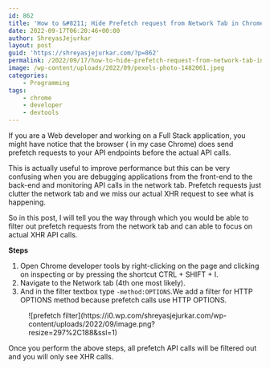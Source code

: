 ```yaml
---
id: 862
title: 'How to &#8211; Hide Prefetch request from Network Tab in Chrome DevTools'
date: 2022-09-17T06:20:46+00:00
author: ShreyasJejurkar
layout: post
guid: 'https://shreyasjejurkar.com/?p=862'
permalink: /2022/09/17/how-to-hide-prefetch-request-from-network-tab-in-chrome-devtools/
image: /wp-content/uploads/2022/09/pexels-photo-1482061.jpeg
categories:
    - Programming
tags:
    - chrome
    - developer
    - devtools
---
```


If you are a Web developer and working on a Full Stack application, you might have notice that the browser ( in my case Chrome) does send prefetch requests to your API endpoints before the actual API calls.

This is actually useful to improve performance but this can be very confusing when you are debugging applications from the front-end to the back-end and monitoring API calls in the network tab. Prefetch requests just clutter the network tab and we miss our actual XHR request to see what is happening.

So in this post, I will tell you the way through which you would be able to filter out prefetch requests from the network tab and can able to focus on actual XHR API calls.

**Steps**

1. Open Chrome developer tools by right-clicking on the page and clicking on inspecting or by pressing the shortcut CTRL + SHIFT + I.
2. Navigate to the Network tab (4th one most likely).
3. And in the filter textbox type `-method:OPTIONS`.We add a filter for HTTP OPTIONS method because prefetch calls use HTTP OPTIONS.

<figure class="wp-block-image size-full is-resized">![prefetch filter](https://i0.wp.com/shreyasjejurkar.com/wp-content/uploads/2022/09/image.png?resize=297%2C188&ssl=1)</figure>Once you perform the above steps, all prefetch API calls will be filtered out and you will only see XHR calls.